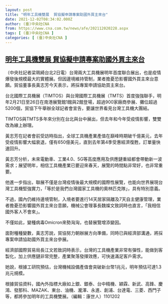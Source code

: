 ```yaml
---
layout: post
title: "明年工具機雙展  貿協擬申請專案助國外買主來台"
date: 2021-12-02T08:34:02.000Z
author: (臺)中央社CNA
from: https://www.cna.com.tw/news/afe/202112020228.aspx
tags: [ (臺)中央社CNA ]
categories: [ (臺)中央社CNA ]
---
```

<!--1638434042000-->
[明年工具機雙展  貿協擬申請專案助國外買主來台](https://www.cna.com.tw/news/afe/202112020228.aspx)
------

<div>
<div></div><div><p>（中央社記者梁珮綺台北2日電）台灣兩大工具機展明年首度聯合展出，也是疫情爆發後規模最大的實體展。但因邊境維持管制，業者擔憂恐影響國外買主來台意願。貿協董事長黃志芳今天表示，將採專案申請協助買主來台。</p><p>台北國際工具機展（TIMTOS）與台灣國際工具機展（TMTS）首度強強聯手，明年2月21日至26日在南港展覽館1館與2館登場，超過900家廠商參展、攤位超過5200個，貿協下午舉辦全球記者會宣告，要讓世界看見台灣工具機大團結。</p><p>TIMTOS與TMTS多年來分別在台北與台中展出，但去年和今年受疫情影響，雙雙改為線上辦理。</p><p>黃志芳在記者會前受訪時指出，全球工具機產業產值在巔峰時期破千億美元，去年受疫情影響大幅衰退，僅有650億美元，直到去年第4季受惠經濟復甦，訂單量快速回升。</p><p>黃志芳分析，未來電動車、工業4.0、5G等高度應用及供應鏈重組都會帶動新一波需求；展望明年，相信工具機產業已要迎來春天，展覽的時間點非常好，也非常重要。</p><p>他進一步指出，聯展不僅是台灣疫情後最大規模的國際性展覽，也能向世界展現台灣工具機堅強實力，「等於是我們台灣國家工具機的奧林匹克隊」，具有特別意義。</p><p>不過，國內仍維持邊境管制，入境者要進行14天居家隔離及7天自主健康管理，業者擔憂恐影響國外買主來台意願，機械公會理事長魏燦文致詞時也直言，「我相信國外客人不會來」。</p><p>不僅如此，變種病毒Omicron來勢洶洶，也替展覽增添變因。</p><p>面對種種變數，黃志芳說，貿協努力朝辦展方向準備，同時已與經濟部溝通，將採專案申請協助國外買主來台參展。</p><p>經濟部國際貿易局長江文若致詞時表示，台灣的工具機產業非常有彈性，能做到客製化，加上供應鏈非常完整，產業聚落發揮效應，可快速滿足客戶需求。</p><p>她說，根據工研院預估，台灣機械設備產值會突破新台幣1兆元，明年預估可達1.3兆元規模。</p><p>根據貿協資料，國內外指標大廠如上銀、銀泰、台中精機、穎霖、新武、高鋒、慶鴻、發那科、MAZAK、東台、油機、瀧澤、永進、創浦、台達電、三菱、西門子等，都將參加明年的工具機雙展。（編輯：康世人）1101202</p></div>
</div>

